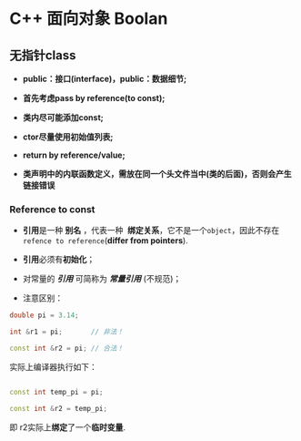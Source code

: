 # C++ 面向对象 Boolan

## 无指针class

* **public：接口(interface)，public：数据细节;**

* **首先考虑pass by reference(to const);**

* **类内尽可能添加const;**

* **ctor尽量使用初始值列表;**

* **return by reference/value;**

* **类声明中的内联函数定义，需放在同一个头文件当中(类的后面)，否则会产生链接错误**

### Reference to const 

* **引用**是一种 **别名** ，代表一种  **绑定关系**，它不是一个`object`，因此不存在`refence to reference`(**differ from pointers**).

* **引用**必须有**初始化**；

* 对常量的 __*引用*__ 可简称为 __*常量引用*__ (不规范)；

* 注意区别：
```cpp
double pi = 3.14;

int &r1 = pi;       // 非法！

const int &r2 = pi;	// 合法！
 ```

实际上编译器执行如下：
 ```cpp

const int temp_pi = pi;

const int &r2 = temp_pi;
```

即 r2实际上**绑定**了一个**临时变量**.
